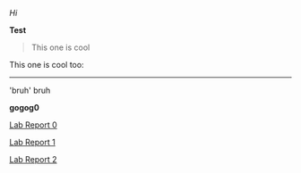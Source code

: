 *Hi*

**Test**

> This one is cool

This one is cool too:

---

'bruh' bruh

**gogog0**

[Lab Report 0](lab-report-1-week-0.md)

[Lab Report 1](lab-report-1-week-1.md)

[Lab Report 2](lab-report-2.md)

